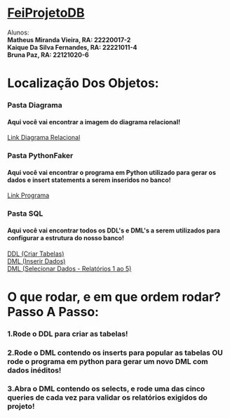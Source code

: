 <h1><a href="https://g4c1251c39e489c-vglhdecafwou8ljv.adb.sa-saopaulo-1.oraclecloudapps.com/ords/r/apexworkspace/projeto-fei-db/login?session=18455503516787">FeiProjetoDB</a></h1>
Alunos:<br/>
<b>Matheus Miranda Vieira, RA: 22220017-2<br/>
Kaique Da Silva Fernandes, RA: 22221011-4<br/>
Bruna Paz, RA: 22121020-6</b><br/>

<h1>Localização Dos Objetos:</h1>
<h3>Pasta Diagrama</h3>
<h4>Aqui você vai encontrar a imagem do diagrama relacional!</h4>
<a href="https://github.com/gmailpontocom/FeiProjetoDB/blob/main/Diagrama/DiagramaRelacional.png">Link Diagrama Relacional</a></br>

<h3>Pasta PythonFaker</h3>
<h4>Aqui você vai encontrar o programa em Python utilizado para gerar os dados e insert statements a serem inseridos no banco!</h4>
<a href="https://github.com/gmailpontocom/FeiProjetoDB/blob/main/PythonFaker/main.py">Link Programa</a></br>


<h3>Pasta SQL</h3>
<h4>Aqui você vai encontrar todos os DDL's e DML's a serem utilizados para configurar a estrutura do nosso banco!</h4>
<a href="https://github.com/gmailpontocom/FeiProjetoDB/blob/main/SQL/CreateTableStatements.sql">DDL (Criar Tabelas)</a></br>
<a href="https://github.com/gmailpontocom/FeiProjetoDB/blob/main/SQL/InsertStatementsGeradosPeloFaker.sql">DML (Inserir Dados)</a></br>
<a href="https://github.com/gmailpontocom/FeiProjetoDB/blob/main/SQL/InsertStatementsGeradosPeloFaker.sql">DML (Selecionar Dados - Relatórios 1 ao 5)</a></br>


<h1>O que rodar, e em que ordem rodar? Passo A Passo:</h1>
<h3>1.Rode o DDL para criar as tabelas!</h3>
<h3>2.Rode o DML contendo os inserts para popular as tabelas OU rode o programa em python para gerar um novo DML com dados inéditos!</h3>
<h3>3.Abra o DML contendo os selects, e rode uma das cinco queries de cada vez para validar os relatórios exigidos do projeto!</h3>
